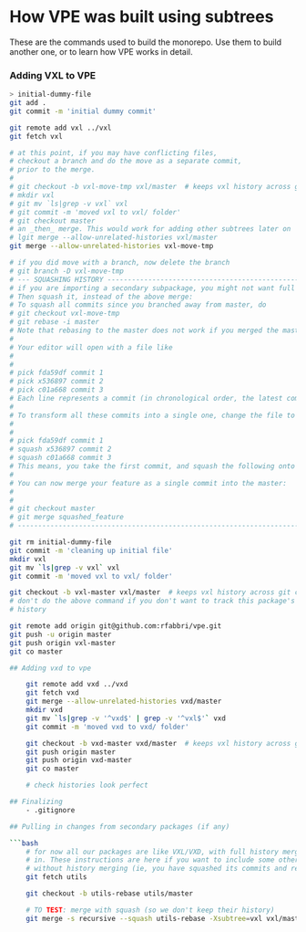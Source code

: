 # How VPE was built using subtrees
These are the commands used to build the monorepo.
Use them to build another one, or to learn how VPE works in detail.

### Adding VXL to VPE
```bash
> initial-dummy-file
git add .
git commit -m 'initial dummy commit'

git remote add vxl ../vxl
git fetch vxl

# at this point, if you may have conflicting files,
# checkout a branch and do the move as a separate commit,
# prior to the merge.
#
# git checkout -b vxl-move-tmp vxl/master  # keeps vxl history across git clones
# mkdir vxl
# git mv `ls|grep -v vxl` vxl
# git commit -m 'moved vxl to vxl/ folder'
# git checkout master
# an _then_ merge. This would work for adding other subtrees later on
# lgit merge --allow-unrelated-histories vxl/master
git merge --allow-unrelated-histories vxl-move-tmp

# if you did move with a branch, now delete the branch
# git branch -D vxl-move-tmp
# --- SQUASHING HISTORY ------------------------------------------------
# if you are importing a secondary subpackage, you might not want full history.
# Then squash it, instead of the above merge:
# To squash all commits since you branched away from master, do
# git checkout vxl-move-tmp
# git rebase -i master
# Note that rebasing to the master does not work if you merged the master into your feature branch while you were working on the new feature. If you did this you will need to find the original branch point and call git rebase with a SHA1 revision.
# 
# Your editor will open with a file like
# 
# 
# pick fda59df commit 1
# pick x536897 commit 2
# pick c01a668 commit 3
# Each line represents a commit (in chronological order, the latest commit will be at the bottom).
# 
# To transform all these commits into a single one, change the file to this:
# 
# 
# pick fda59df commit 1
# squash x536897 commit 2
# squash c01a668 commit 3
# This means, you take the first commit, and squash the following onto it. If you remove a line, the corresponding commit is actually really lost. Don't bother changing the commit messages because they are ignored. After saving the squash settings, your editor will open once more to ask for a commit message for the squashed commit.
# 
# You can now merge your feature as a single commit into the master:
# 
# 
# git checkout master
# git merge squashed_feature
# ----------------------------------------------------------------------

git rm initial-dummy-file
git commit -m 'cleaning up initial file'
mkdir vxl
git mv `ls|grep -v vxl` vxl
git commit -m 'moved vxl to vxl/ folder'

git checkout -b vxl-master vxl/master  # keeps vxl history across git clones
# don't do the above command if you don't want to track this package's
# history

git remote add origin git@github.com:rfabbri/vpe.git
git push -u origin master
git push origin vxl-master
git co master

## Adding vxd to vpe

    git remote add vxd ../vxd
    git fetch vxd
    git merge --allow-unrelated-histories vxd/master
    mkdir vxd
    git mv `ls|grep -v '^vxd$' | grep -v '^vxl$'` vxd
    git commit -m 'moved vxd to vxd/ folder'

    git checkout -b vxd-master vxd/master  # keeps vxl history across git clones
    git push origin master
    git push origin vxd-master
    git co master

    # check histories look perfect

## Finalizing
    - .gitignore

## Pulling in changes from secondary packages (if any)

```bash
    # for now all our packages are like VXL/VXD, with full history merged
    # in. These instructions are here if you want to include some other package
    # without history merging (ie, you have squashed its commits and rebased)
    git fetch utils

    git checkout -b utils-rebase utils/master

    # TO TEST: merge with squash (so we don't keep their history)
    git merge -s recursive --squash utils-rebase -Xsubtree=vxl vxl/master    # optional branch vxl/anybranch
```

